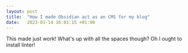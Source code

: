 ```yaml
---
layout: post
title:  "How I made Obsidian act as an CMS for my blog"
date:   2023-01-14 16:01:15 +01:00
---
```


This made just work! What's up with all the spaces though? Oh I ought to install linter!